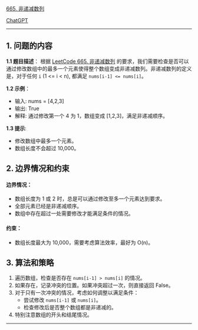 [665. 非递减数列](https://leetcode.cn/problems/non-decreasing-array)

[ChatGPT](https://chat.openai.com/share/8c7c95cf-7106-46ec-afdd-d5804335c5a7)

---

## 1. 问题的内容
**1.1 题目描述**：
根据 [LeetCode 665. 非递减数列](https://leetcode.cn/problems/non-decreasing-array) 的要求，我们需要检查是否可以通过修改数组中的最多一个元素使得整个数组变成非递减数列。非递减数列的定义是，对于任何 `i` (1 <= i < n), 都满足 `nums[i-1] <= nums[i]`。

**1.2 示例**：
- 输入: nums = [4,2,3]
- 输出: True
- 解释: 通过修改第一个 4 为 1，数组变成 [1,2,3]，满足非递减顺序。

**1.3 提示**:
- 修改数组中最多一个元素。
- 数组长度不会超过 10,000。

## 2. 边界情况和约束
#### 边界情况：
- 数组长度为 1 或 2 时，总是可以通过修改至多一个元素达到要求。
- 全部元素已经是非递减顺序。
- 数组中存在超过一处需要修改才能满足条件的情况。

#### 约束：
- 数组长度最大为 10,000，需要考虑算法效率，最好为 O(n)。

## 3. 算法和策略
1. 遍历数组，检查是否存在 `nums[i-1] > nums[i]` 的情况。
2. 如果存在，记录冲突的位置。如果冲突超过一次，则直接返回 False。
3. 对于只有一次冲突的情况，考虑如何调整以满足条件：
   - 尝试修改 `nums[i-1]` 或 `nums[i]`。
   - 检查修改后是否整个数组都是非递减的。
4. 特别注意数组的开头和结尾情况。

---